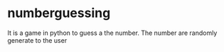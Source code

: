 # numberguessing
It is a game in python to guess a the number. The number are randomly generate to the user 
